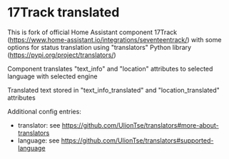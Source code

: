 # 17Track translated

This is fork of official Home Assistant component 17Track (https://www.home-assistant.io/integrations/seventeentrack/) with some options for status translation using "translators" Python library (https://pypi.org/project/translators/)

Component translates "text_info" and "location" attributes to selected language with selected engine

Translated text stored in "text_info_translated" and "location_translated" attributes

Additional config entries:

* translator: see https://github.com/UlionTse/translators#more-about-translators
* language: see https://github.com/UlionTse/translators#supported-language


